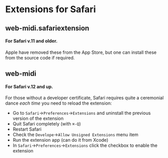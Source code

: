 # Extensions for Safari

## web-midi.safariextension

#### For Safari v.11 and older.

Apple have removed these from the App Store, but one can install these from the source code if required.


## web-midi

#### For Safari v.12 and up.

For those without a developer certificate,
Safari requires quite a ceremonial dance *each time* you need to reload the extension:

- Go to `Safari`->`Preferences`->`Extensions` and uninstall the previous version of the extension
- Quit Safari completely (with `⌘-Q`)
- Restart Safari
- Check the `Develope`->`Allow Unsigned Extensions` menu item
- Run the extension app (can do it from Xcode)
- In `Safari`->`Preferences`->`Extensions` click the checkbox to enable the extension